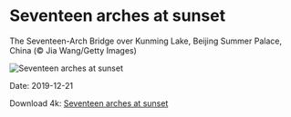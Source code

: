 # Seventeen arches at sunset

The Seventeen-Arch Bridge over Kunming Lake, Beijing Summer Palace, China (© Jia Wang/Getty Images)

![Seventeen arches at sunset](https://bing.com/th?id=OHR.SeventeenSolstice_EN-US6457012478_UHD.jpg&rf=LaDigue_UHD.jpg&pid=hp&w=1024&h=576)

Date: 2019-12-21

Download 4k: [Seventeen arches at sunset](https://bing.com/th?id=OHR.SeventeenSolstice_EN-US6457012478_UHD.jpg&rf=LaDigue_UHD.jpg&pid=hp&w=3840&h=2160)

